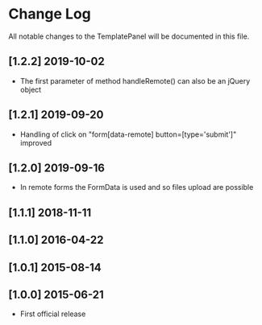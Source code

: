 Change Log
==========

All notable changes to the TemplatePanel will be documented in this file.

[1.2.2] 2019-10-02
------------------

- The first parameter of method handleRemote() can also be an jQuery object

[1.2.1] 2019-09-20
------------------

- Handling of click on "form[data-remote] button=[type='submit']" improved

[1.2.0] 2019-09-16
------------------

- In remote forms the FormData is used and so files upload are possible

[1.1.1] 2018-11-11
------------------

[1.1.0] 2016-04-22
------------------

[1.0.1] 2015-08-14
------------------

[1.0.0] 2015-06-21
------------------

- First official release

